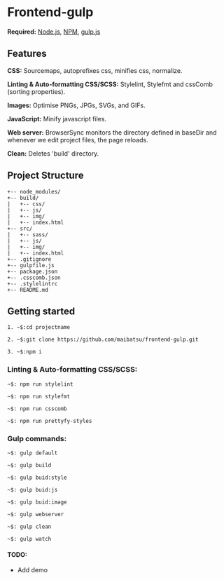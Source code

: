 # Frontend-gulp

**Required:** [Node.js](https://nodejs.org/), [NPM](https://www.npmjs.com/), [gulp.js](http://gulpjs.com/)


## Features

**CSS:** Sourcemaps, autoprefixes css, minifies css, normalize.

**Linting & Auto-formatting CSS/SCSS:** Stylelint, Stylefmt and cssComb (sorting properties).

**Images:** Optimise PNGs, JPGs, SVGs, and GIFs.

**JavaScript:** Minify javascript files.

**Web server:** BrowserSync monitors the directory defined in baseDir and whenever we edit project files, the page reloads.

**Clean:** Deletes 'build' directory.

## Project Structure
```
+-- node_modules/
+-- build/
|   +-- css/
|   +-- js/
|   +-- img/
|   +-- index.html
+-- src/
|   +-- sass/
|   +-- js/
|   +-- img/
|   +-- index.html
+-- .gitignore
+-- gulpfile.js
+-- package.json
+-- .csscomb.json
+-- .stylelintrc
+-- README.md
```
## Getting started
```
1. ~$:cd projectname

2. ~$:git clone https://github.com/maibatsu/frontend-gulp.git

3. ~$:npm i
```

### Linting & Auto-formatting CSS/SCSS:

```
~$: npm run stylelint
```
```
~$: npm run stylefmt
```
```
~$: npm run csscomb
```
```
~$: npm run prettyfy-styles
```

### Gulp commands:

```
~$: gulp default
```
```
~$: gulp build
```
```
~$: gulp buid:style
```
```
~$: gulp buid:js
```
```
~$: gulp buid:image
```
```
~$: gulp webserver
```
```
~$: gulp clean
```
```
~$: gulp watch
```

#### TODO:
* Add demo